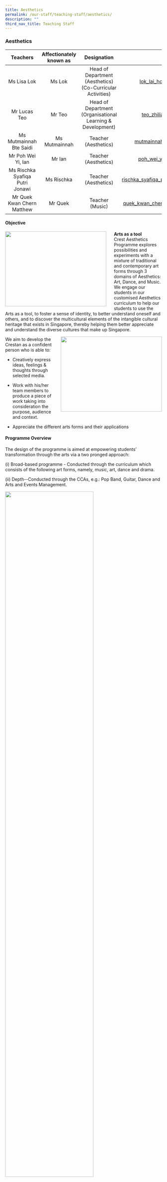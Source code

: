 ```yaml
---
title: Aesthetics
permalink: /our-staff/teaching-staff/aesthetics/
description: ""
third_nav_title: Teaching Staff
---
```

### Aesthetics

| Teachers | Affectionately known as | Designation | Email |
|:---:|:---:|:---:|:---:|
| Ms Lisa Lok | Ms Lok | Head of Department (Aesthetics)<br>(Co-Curricular Activities) | [lok\_lai\_hoong@schools.gov.sg](mailto:lok_lai_hoong@schools.gov.sg) |
| Mr Lucas Teo | Mr Teo | Head of Department<br>(Organisational Learning &amp; Development) | [teo\_zhiliang@schools.gov.sg](mailto:teo_zhiliang@schools.gov.sg) |
| Ms Mutmainnah Bte Saidi | Ms Mutmainnah | Teacher (Aesthetics) | [mutmainnah\_saidi@schools.gov.sg](mailto:mutmainnah_saidi@schools.gov.sg) |
| Mr Poh Wei Yi, Ian | Mr Ian | Teacher (Aesthetics) | [poh\_wei\_yi\_ian@schools.gov.sg](mailto:poh_wei_yi_ian@schools.gov.sg) |
| Ms Rischka Syafiqa Putri Jonawi | Ms Rischka | Teacher (Aesthetics) | [rischka\_syafiqa\_putri\_jonawi@schools.gov.sg](mailto:rischka_syafiqa_putri_jonawi@schools.gov.sg) |
| Mr Quek Kwan Chern Matthew | Mr Quek | Teacher (Music) | [quek\_kwan\_chern\_matthew@schools.gov.sg](mailto:quek_kwan_chern_matthew@schools.gov.sg) |

#### Objective

<img src="/images/art1.jpg" style="width:325px;height:240px;margin-right:25px;" align="left">**Arts as a tool**<br>Crest Aesthetics Programme explores possibilities and experiments with a mixture of traditional and contemporary art forms through 3 domains of Aesthetics: Art, Dance, and Music. We engage our students in our customised Aesthetics curriculum to help our students to use the Arts as a tool, to foster a sense of identity, to better understand oneself and others, and to discover the multicultural elements of the intangible cultural heritage that exists in Singapore, thereby helping them better appreciate and understand the diverse cultures that make up Singapore.


<img src="/images/aes2.jpg" style="width:325px;height:240px;margin-left:25px;" align="right">We aim to develop the Crestan as a confident person who is able to:  

* Creatively express ideas, feelings &amp; thoughts through selected media. 
    
* Work with his/her team members to produce a piece of work taking into consideration the purpose, audience and context.
* Appreciate the different arts forms and their applications

#### Programme Overview

The design of the programme is aimed at empowering students’ transformation through the arts via a two pronged approach:

(i) Broad-based programme - Conducted through the curriculum which consists of the following art forms, namely, music, art, dance and drama.

(ii) Depth--Conducted through the CCAs, e.g.: Pop Band, Guitar, Dance and Arts and Events Management.

<img src="/images/aes3.jpg" style="width:75%">

This two pronged approach is designed with four components as emphasis (EPIC) in the Crest Arts:  

**(E) Expression of Self**: An important aspect of Crest Arts programme is to encourage students to express their ideas and feelings thoughtfully through the creation of a performance or art piece.

**(P) Processes &amp; Skills**:&nbsp;Through the arts, we hope to facilitate development of students’ ability to understand and put in place work processes and skills, such as organizing, prioritizing and planning.

**(I) Inventive thinking**: The design of the Crest Arts programme includes inculcating creative thinking in students to think of out of the box solutions.

**(C) Connecting with others**:&nbsp;&nbsp;The programme is also crafted in such a way to instill a sense of awareness and sensitivity to their audience in the process of developing an end product. Moreover, given many of the students’ art works are publicized to the community through events, the Crest art department has fostered a relationship with members of the public through the artworks.

Our signature programmes are (i) Body Movement and Dance Programme, (ii) Sec One Level-wide Art Programme, (iii) Masterclass for various arts CCAs and (iv) Learning journeys to arts venues and / or arts institution. All these are conducted to enrich the students’ experience of the arts

#### Strengthening 3R through Engagement in Art and Aesthetics

* **Lower Secondary Crest Art (Secondary 1 and 2)**

Crest Art experiments with a mixture of conventional and unconventional mediums (coasters, paper bags, caps, canvas and masks) to engage the students in colours and design concepts. The purpose is to let the students find art making meaningful, discover and have a deeper understanding of their own cultural heritage, and provide them with an authentic learning experience so that they can use or wear the art that they have created and at the same time, contribute back to the school.

The personalisation of art pieces motivate students to do well when all completed artworks are exhibited around the school. Incorporating such authentic tasks leads to meaningful outcomes as it boosts students’ self-worth and gives them an added motivation to ensure that their works are well done.&nbsp;One good example is the Imagine! Series, which are modules that culminate into collective art pieces being exhibited around the school compound, making the school campus an art gallery.

Another example is the Artists’ Expression&nbsp;where the ‘Show and Tell’ component provides an oral presentation platform for every student to articulate why they like their own creation or their friend’s artwork. These provide a composite learning experience for the students to grow in character, interpersonal relationships and art techniques.

* &nbsp;&nbsp;**Crest Body Movement and Dance Programme (Secondary 1)**

This dance programme provides an opportunity for every class to put up a showcase (dance performance and competition) during school assembly. Besides bonding the class, it also creates an opportunity for all students to have an appreciation of movement and dance, including understanding the types of body movement, work on their motor coordination and skills. This brings about creativity, imagination and visualisation, and builds on the school values of Resilience, Excellence and Teamwork.

* **Art Elective Programme (Secondary 3)**

In the Secondary 3 Art Elective Programme, a broad range of 2D/3D mediums and performing arts are offered to them. Students get to choose modules such as:

* iDesign

* Let’s Go Local

* Diabolo/Photography Composition

* Sick Beatz

* &nbsp;Print

where they take on the role of product designers to create 2D/3D products that promote the local food culture and their heritage, use photography skills to create their own series of motivational posters and postcards, make their own music using Garage Band and try out Diabolo as a performing art form. In all the modules, the students learn some design principles to create artworks that are functional, useful, have retail value and can also serve as corporate gifts for the school.

#### Sec One Crest Masks Projects:

<img src="/images/aes4.jpg" style="width:325px;height:240px;margin-right:25px;" align="left">The Sec One and Sec Two cohorts created a series of beautiful masks prints in the #Sgunited &amp; #Peranakan ICREST series. The mask designs encapsulate our school’s values and our nation’s story of unity and resilience. The project instilled in our students the concept of authentic learning in Crest and that Arts can be used as a functioning tool to make a difference in their community. These masks will be presented to their Crest teachers, their Primary school staff, our partner school and for publicity efforts during the Crest Immersion and Open House as well.

#### Sec One Level-wide Art Programme

<img src="/images/aes5.jpg" style="width:275px;height:325px;margin-right:25px;" align="left">The level-wide programme provides the Sec One students the opportunity to have a collective theme-based learning in a group setting. They will be exposed to a wide range of art mediums. This shared learning experience of making art for the school to spruce up the school learning environment helps to create a sense of belonging for them. The completed artwork will give them a sense of pride and a shared learning experience. &nbsp;

#### Sec Two Level-wide Gratitude Card Projects:

<img src="/images/aes6.jpg" style="width:325px;height:240px;margin-right:25px;" align="left">The Sec Two cohort embarked on a series of community projects during their Visual Arts curriculum lessons. They wrote encouraging and heart-warming messages to the essential workers around our neighbourhood to show the little support they could render to them during this Covid-19 period. The Gratitude Cards were personally handed over to the various organisations and attended by Min Grace Fu. These personalised Gratitude Cards were forwarded to:&nbsp;

1.&nbsp;&nbsp;&nbsp;&nbsp;&nbsp;Ng Teng Fong General Hospital Healthcare workers&nbsp;

2.&nbsp;&nbsp;&nbsp;&nbsp;&nbsp;13 Yuhua PHPC Clinics&nbsp;

3.&nbsp;&nbsp;&nbsp;&nbsp;&nbsp;Yuhua Town Council cleaners.

#### Customised Gratitude Cards for School-wide Gratitude Card Project:

<img src="/images/aes7.jpg" style="width:275px;height:325px;margin-right:25px;" align="left">A series of customised Crest Gratitude Cards were created by our student Illustrator Madeline Peh (2-2). These cards were distributed to the entire school during CCE periods for all students to pen down their thoughts and feelings of gratitude. It served as an avenue for our students to reflect and forward their care and concern to the people who have cared for them, including Crest teachers and school support staff during this Covid-19 pandemic period. Crestans had the opportunity to show the school value of Care to the people around them.  

<img src="/images/aes8.png" style="width:65%">

#### Dance

<img src="/images/aes9.jpg" style="width:425px;height:240px;margin-right:25px;" align="left">The Performing Arts (Dance) curriculum, leverages on music, movement, imagination and fun to facilitate learning in a safe and controlled learning space. Through the intricately designed and conscious delivery of the curriculum, the students’ body movements become pivotal in shaping their cognitive, social, affective and emotional development of the high needs students.